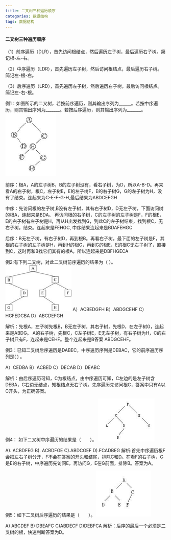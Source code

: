 ```yaml
---
title: 二叉树三种遍历顺序
categories: 数据结构
tags: 数据结构
---
```


<h4>二叉树三种遍历顺序</h4>

 
（1）前序遍历（DLR），首先访问根结点，然后遍历左子树，最后遍历右子树。简记根-左-右。

（2）中序遍历（LDR），首先遍历左子树，然后访问根结点，最后遍历右子树。简记左-根-右。

（3）后序遍历（LRD），首先遍历左子树，然后遍历右子树，最后访问根结点。简记左-右-根。 

例1：如图所示的二叉树，若按前序遍历，则其输出序列为______。若按中序遍历，则其输出序列为_______。若按后序遍历，则其输出序列为_______。
![img](img/datastructure/demo1.jpg)

前序：根A，A的左子树B，B的左子树没有，看右子树，为D，所以A-B-D。再来看A的右子树，根C，左子树E，E的左子树F，E的右子树G，G的左子树为H，没有了结束。连起来为C-E-F-G-H,最后结果为ABDCEFGH

中序：先访问根的左子树,B没有左子树，其有右子树D，D无左子树，下面访问树的根A，连起来是BDA。
再访问根的右子树，C的左子树的左子树是F，F的根E，E的右子树有左子树是H，再从H出发找到G，到此C的左子树结束，找到根C，无右子树，结束。连起来是FEHGC,  中序结果连起来是BDAFEHGC

后序：B无左子树，有右子树D，再到根B。再看右子树，最下面的左子树是F，其根的右子树的左子树是H，再到H的根G，再到G的根E，E的根C无右子树了，直接到C，这时再和B找它们其有的根A，所以连起来是DBFHGECA

例2:有下列二叉树，对此二叉树前序遍历的结果为（    ）。
![img](img/datastructure/demo2.jpg)
A）ACBEDGFH                                          B）ABDGCEHF
C）HGFEDCBA                                          D）ABCDEFGH

解析：先根A，左子树先根B，B无左子树，其右子树，先根D，在左子树G，连起来是ABDG。 A的右子树，先根C，C左子树E，E无左子树，有右子树为H，C的右子树只有F，连起来是CEHF。整个连起来是B答案 ABDGCEHF。
 
例3：已知二叉树后序遍历是DABEC，中序遍历序列是DEBAC，它的前序遍历序列是(       )  。

A）CEDBA  B）ACBED C）DECAB D）DEABC

解析：由后序遍历可知，C为根结点，由中序遍历可知，C左边的是左子树含DEBA，C右边无结点，知根结点无右子树。先序遍历先访问根C，答案中只有A以C开头，为正确答案。
 
例4：  如下二叉树中序遍历的结果是（　　）。
![img](img/datastructure/demo4.jpg)

A). ACBDFEG  B). ACBDFGE  C).ABDCGEF  D).FCADBEG
解析:首先中序遍历根F会把左右子树分开，F不会在答案的开头和结尾，排除C和D。在看F的右子树，G是E的右子树，中序遍历先访问E，再访问G，E在G前面，排除B。答案为A。
 
例5：如下二叉树后序遍历的结果是（　　）。
![img](img/datastructure/demo5.jpg)

A)  ABCDEF  B) DBEAFC  C)ABDECF  D)DEBFCA
解析：后序的最后一个必须是二叉树的根，快速判断答案为D。

